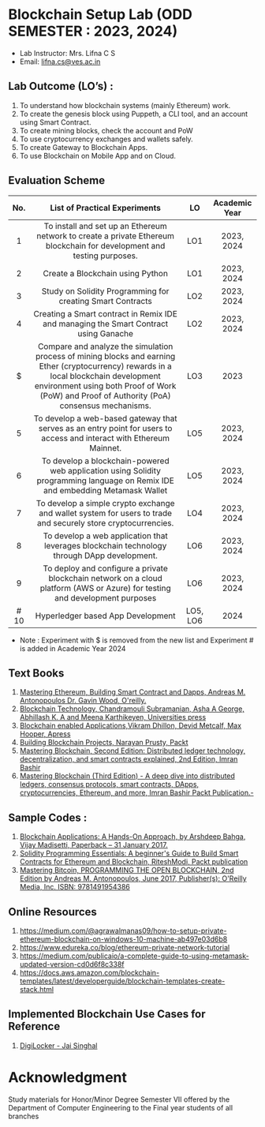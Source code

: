 # Blockchain Setup Lab (ODD SEMESTER : 2023, 2024)
* Lab Instructor:	Mrs. Lifna C S
* Email:			lifna.cs@ves.ac.in	

## Lab Outcome (LO’s) : 
1. To understand how blockchain systems (mainly Ethereum) work.
2. To create the genesis block using Puppeth, a CLI tool, and an account using Smart Contract.
3. To create mining blocks, check the account and PoW
4. To use cryptocurrency exchanges and wallets safely.
5. To create Gateway to Blockchain Apps.
6. To use Blockchain on Mobile App and on Cloud.

## Evaluation Scheme 

| No.| List of Practical Experiments |  LO | Academic Year |
| :--: | :----------------------------: | :--:| :-------------: |
| 1 | To install and set up an Ethereum network to create a private Ethereum blockchain for development and testing purposes. | LO1| 2023, 2024 |
| 2 | Create a Blockchain using Python | LO1 | 2023, 2024 |
| 3 | Study on Solidity Programming for creating Smart Contracts | LO2 |  2023, 2024 |
| 4 | Creating a Smart contract in Remix IDE and managing the Smart Contract using Ganache | LO2 | 2023, 2024 |
| $ | Compare and analyze the simulation process of mining blocks and earning Ether (cryptocurrency) rewards in a local blockchain development environment using both Proof of Work (PoW) and Proof of Authority (PoA) consensus mechanisms. | LO3 | 2023 |
| 5 | To develop a web-based gateway that serves as an entry point for users to access and interact with Ethereum Mainnet. |LO5 |  2023, 2024 |
| 6 | To develop a blockchain-powered web application using Solidity programming language on Remix IDE and embedding Metamask Wallet | LO5 |  2023, 2024 |
| 7 | To develop a simple crypto exchange and wallet system for users to trade and securely store cryptocurrencies. | LO4 | 2023, 2024 |
| 8 | To develop a web application that leverages blockchain technology through DApp development. | LO6 | 2023, 2024 |
| 9 | To deploy and configure a private blockchain network on a cloud platform (AWS or Azure) for testing and development purposes | LO6 | 2023, 2024 |
| # 10 | Hyperledger based App Development | LO5, LO6 | 2024 |

* Note : Experiment with $ is removed from the new list and Experiment # is added in Academic Year 2024

## Text Books
1. [Mastering Ethereum, Building Smart Contract and Dapps, Andreas M. Antonopoulos Dr. Gavin Wood, O'reilly.](https://drive.google.com/file/d/12gMxWvGSquUEQfWpEFenwgMHIY57JcE7/view?usp=sharing)
2. [Blockchain Technology, Chandramouli Subramanian, Asha A George, Abhillash K. A and Meena Karthikeyen, Universities press](https://www.universitiespress.com/resources?id=9789389211634)
3. [Blockchain enabled Applications,Vikram Dhillon, Devid Metcalf, Max Hooper, Apress](https://drive.google.com/file/d/1uh1NSgohgWJNLRMacX1bVgb5puyFgf0j/view?usp=sharing)
4. [Building Blockchain Projects, Narayan Prusty, Packt](https://drive.google.com/file/d/1fEdzWJtG3_LOlZb07xvZVlPv5yGUJ9O_/view?usp=sharing)
5. [Mastering Blockchain, Second Edition: Distributed ledger technology, decentralization, and smart contracts explained, 2nd Edition, Imran Bashir](https://drive.google.com/file/d/1UkXFmXnDnLPnlSlfKU-1g8w3jt_tIXMw/view?usp=sharing)
6. [Mastering Blockchain (Third Edition) - A deep dive into distributed ledgers, consensus protocols, smart contracts, DApps, cryptocurrencies, Ethereum, and more, Imran Bashir  Packt Publication.-](https://drive.google.com/file/d/1E6O9D6lCDAGITb9y-QDTV5X5l_2c8a3c/view?usp=sharing)

## Sample Codes : 
1. [Blockchain Applications: A Hands-On Approach, by Arshdeep Bahga, Vijay Madisetti, Paperback – 31 January 2017.](https://github.com/arshdeepbahga/blockchain-applications-book)
2. [Solidity Programming Essentials: A beginner's Guide to Build Smart Contracts for Ethereum and Blockchain, RiteshModi, Packt publication](https://github.com/PacktPublishing/Solidity-Programming-Essentials-Second-Edition)
3. [Mastering Bitcoin, PROGRAMMING THE OPEN BLOCKCHAIN, 2nd Edition by Andreas M. Antonopoulos, June 2017, Publisher(s): O'Reilly Media, Inc. ISBN: 9781491954386](https://github.com/bitcoinbook/bitcoinbook)

## Online Resources
1. https://medium.com/@agrawalmanas09/how-to-setup-private-ethereum-blockchain-on-windows-10-machine-ab497e03d6b8
2. https://www.edureka.co/blog/ethereum-private-network-tutorial
3. https://medium.com/publicaio/a-complete-guide-to-using-metamask-updated-version-cd0d6f8c338f
4. https://docs.aws.amazon.com/blockchain-templates/latest/developerguide/blockchain-templates-create-stack.html 

## Implemented Blockchain Use Cases for Reference
1. [DigiLocker - Jai Singhal](https://github.com/jai-singhal/digiLocker)

# Acknowledgment
Study materials for Honor/Minor Degree Semester VII offered by the Department of Computer Engineering to the Final year students of all branches
